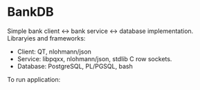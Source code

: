 # BankDB
Simple bank client <-> bank service <-> database implementation.  
Libraryies and frameworks:  
  - Client: QT, nlohmann/json
  - Service: libpqxx, nlohmann/json, stdlib C row sockets.
  - Database: PostgreSQL, PL/PGSQL, bash

To run application:
  

